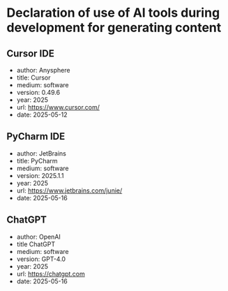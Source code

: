 # Declaration of use of AI tools during development for generating content

## Cursor IDE

- author: Anysphere
- title: Cursor
- medium: software
- version: 0.49.6
- year: 2025
- url: https://www.cursor.com/
- date: 2025-05-12

## PyCharm IDE

- author: JetBrains
- title: PyCharm
- medium: software
- version: 2025.1.1
- year: 2025
- url: https://www.jetbrains.com/junie/
- date: 2025-05-16

## ChatGPT

- author: OpenAI
- title ChatGPT
- medium: software
- version: GPT-4.0
- year: 2025
- url: https://chatgpt.com
- date: 2025-05-16